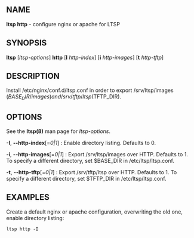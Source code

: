 ## NAME
**ltsp http** - configure nginx or apache for LTSP

## SYNOPSIS
**ltsp** [_ltsp-options_] **http** [**I** _http-index_] [**i** _http-images_] [**t** _http-tftp_]

## DESCRIPTION
Install /etc/nginx/conf.d/ltsp.conf in order to export /srv/ltsp/images ($BASE_DIR/images)
and /srv/tftp/ltsp ($TFTP_DIR).

## OPTIONS
See the **ltsp(8)** man page for _ltsp-options_.

**-I**, **--http-index**[=_0|1_]
: Enable directory listing. Defaults to 0.

**-i**, **--http-images**[=_0|1_]
: Export /srv/ltsp/images over HTTP. Defaults to 1.
To specify a different directory, set $BASE_DIR in /etc/ltsp/ltsp.conf.

**-t**, **--http-tftp**[=_0|1_]
: Export /srv/tftp/ltsp over HTTP. Defaults to 1.
To specify a different directory, set $TFTP_DIR in /etc/ltsp/ltsp.conf.

## EXAMPLES
Create a default nginx or apache configuration, overwriting the old one,
enable directory listing:

```shell
ltsp http -I
```
